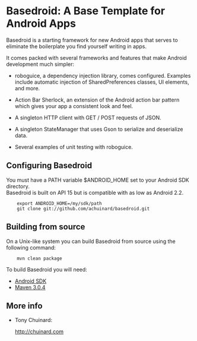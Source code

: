 Basedroid: A Base Template for Android Apps
======================

Basedroid is a starting framework for new Android apps that serves to eliminate the boilerplate you find yourself writing in apps.

It comes packed with several frameworks and features that make Android development much simpler:

   * roboguice, a dependency injection library, comes configured.  Examples include automatic injection of 
     SharedPreferences classes, UI elements, and more.

   * Action Bar Sherlock, an extension of the Android action bar
     pattern which gives your app a consistent look and feel.

   * A singleton HTTP client with GET / POST requests of JSON. 

   * A singleton StateManager that uses Gson to serialize and deserialize data.

   * Several examples of unit testing with roboguice. 

Configuring Basedroid
------------

  You must have a PATH variable $ANDROID_HOME set to your Android SDK directory.  
  Basedroid is built on API 15 but is compatible with as low as Android 2.2.

        export ANDROID_HOME=/my/sdk/path
        git clone git://github.com/achuinard/basedroid.git

Building from source
--------------------

  On a Unix-like system you can build Basedroid from source using the following
  command:

        mvn clean package

  To build Basedroid you will need:

  * [Android SDK](http://developer.android.com/sdk/index.html)
  * [Maven 3.0.4](http://maven.apache.org/download.html)


More info
---------

  * Tony Chuinard:

    <http://chuinard.com>
